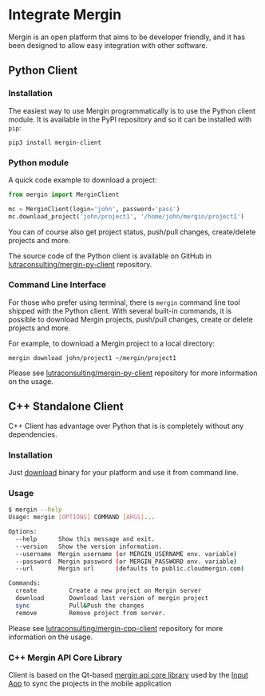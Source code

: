 # Integrate Mergin 

Mergin is an open platform that aims to be developer friendly, 
and it has been designed to allow easy integration with other software.

## Python Client

### Installation 

The easiest way to use Mergin programmatically is to use the Python 
client module. It is available in the PyPI repository and so it can 
be installed with `pip`:

```
pip3 install mergin-client
```

### Python module 

A quick code example to download a project:

```python
from mergin import MerginClient

mc = MerginClient(login='john', password='pass')
mc.download_project('john/project1', '/home/john/mergin/project1')
```

You can of course also get project status, push/pull changes, create/delete projects 
and more.

The source code of the Python client is available on GitHub in [lutraconsulting/mergin-py-client](https://github.com/lutraconsulting/mergin-py-client) repository.

### Command Line Interface

For those who prefer using terminal, there is `mergin` command line tool 
shipped with the Python client.
With several built-in commands, it is possible to download Mergin projects, 
push/pull changes, create or delete projects and more.

For example, to download a Mergin project to a local directory:
```
mergin download john/project1 ~/mergin/project1
```

Please see [lutraconsulting/mergin-py-client](https://github.com/lutraconsulting/mergin-py-client) repository for
more information on the usage.

## C++ Standalone Client

C++ Client has advantage over Python that is is completely 
without any dependencies. 

### Installation 

Just [download](https://github.com/lutraconsulting/mergin-cpp-client/releases) binary for your platform and 
use it from command line.

### Usage 
```bash 
$ mergin --help
Usage: mergin [OPTIONS] COMMAND [ARGS]...

Options:  
  --help      Show this message and exit.
  --version   Show the version information.
  --username  Mergin username (or MERGIN_USERNAME env. variable)
  --password  Mergin password (or MERGIN_PASSWORD env. variable)
  --url       Mergin url      (defaults to public.cloudmergin.com)

Commands:
  create         Create a new project on Mergin server
  download       Download last version of mergin project
  sync           Pull&Push the changes
  remove         Remove project from server.
```

Please see [lutraconsulting/mergin-cpp-client](https://github.com/lutraconsulting/mergin-cpp-client) repository 
for more information on the usage.

### C++ Mergin API Core Library 

Client is based on the Qt-based [mergin api core library](https://github.com/lutraconsulting/input/tree/master/core) 
used by the [Input App](https://inputapp.io) to sync the projects in the mobile application
